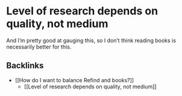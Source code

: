# Level of research depends on quality, not medium
And I’m pretty good at gauging this, so I don’t think reading books is necessarily better for this.

## Backlinks
* [[How do I want to balance Refind and books?]]
	* [[Level of research depends on quality, not medium]]

<!-- {BearID:0477EA11-C203-43B3-A1D3-E29375650E53-5010-00000CEA80618E15} -->
